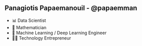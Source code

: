 
## Panagiotis Papaemanouil - @papaemman

- 📊 Data Scientist
- 📐 Mathematician
- 🧠 Machine Learning / Deep Learning Engineer
- 👨‍💻 Technology Entrepreneur
